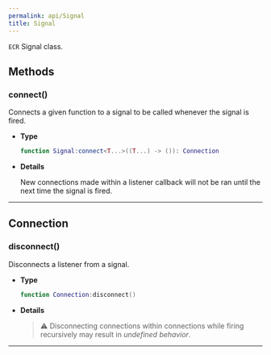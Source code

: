 ```yaml
---
permalink: api/Signal
title: Signal
---
```


`ECR` Signal class.

## Methods

### connect()

Connects a given function to a signal to be called whenever the signal is fired.

- **Type**

    ```lua
    function Signal:connect<T...>((T...) -> ()): Connection
    ```

- **Details**

    New connections made within a listener callback will not be ran until the next time the signal is fired.

---

## Connection

### disconnect()

Disconnects a listener from a signal.

- **Type**
  
    ```lua
    function Connection:disconnect()
    ```

- **Details**

    > ⚠️ Disconnecting connections within connections while firing recursively may result in *undefined behavior*.

---

